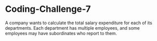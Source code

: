 # Coding-Challenge-7
A company wants to calculate the total salary expenditure for each of its departments. Each department has multiple employees, and some employees may have subordinates who report to them.
